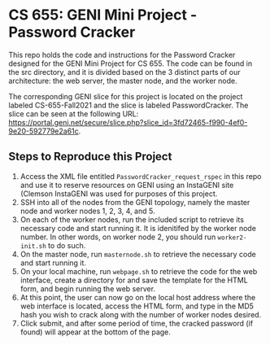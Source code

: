 # CS 655: GENI Mini Project - Password Cracker
This repo holds the code and instructions for the Password Cracker designed for the GENI Mini Project for CS 655. The code can be found in the src directory, and it is divided based on the 3 distinct parts of our architecture: the web server, the master node, and the worker node. 

The corresponding GENI slice for this project is located on the project labeled CS-655-Fall2021 and the slice is labeled PasswordCracker. The slice can be seen at the following URL: https://portal.geni.net/secure/slice.php?slice_id=3fd72465-f990-4ef0-9e20-592779e2a61c.

## Steps to Reproduce this Project
1. Access the XML file entitled `PasswordCracker_request_rspec` in this repo and use it to reserve resources on GENI using an InstaGENI site (Clemson InstaGENI was used for purposes of this project.
2. SSH into all of the nodes from the GENI topology, namely the master node and worker nodes 1, 2, 3, 4, and 5. 
3. On each of the worker nodes, run the included script to retrieve its necessary code and start running it. It is idenitifed by the worker node number. In other words, on worker node 2, you should run `worker2-init.sh` to do such. 
4. On the master node, run `masternode.sh` to retrieve the necessary code and start running it. 
5. On your local machine, run `webpage.sh` to retrieve the code for the web interface, create a directory for and save the template for the HTML form, and begin running the web server. 
6. At this point, the user can now go on the local host address where the web interface is located, access the HTML form, and type in the MD5 hash you wish to crack along with the number of worker nodes desired.
7. Click submit, and after some period of time, the cracked password (if found) will appear at the bottom of the page. 
